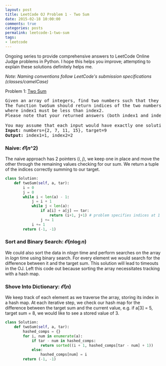 ```yaml
---
layout: post
title: LeetCode OJ Problem 1 - Two Sum
date: 2015-02-18 10:00:00
comments: true
categories: posts
permalink: leetcode-1-two-sum
tags:
- leetcode
---
```

Ongoing series to provide comprehensive answers to LeetCode Online Judge problems in Python.
I hope this helps you improve; attempting to explain these solutions definitely helps me.

*Note\: Naming conventions follow LeetCode's submission specifications (classes/camelCase)*

Problem 1: [Two Sum](https://oj.leetcode.com/problems/two-sum/) 

<pre class=code>
Given an array of integers, find two numbers such that they add up to a specific target number.
The function twoSum should return indices of the two numbers such that they add up to the target,
where index1 must be less than index2.
Please note that your returned answers (both index1 and index2) are not zero-based.

You may assume that each input would have exactly one solution.
<b>Input:</b> numbers={2, 7, 11, 15}, target=9
<b>Output:</b> index1=1, index2=2
</pre>


### Naive: $\mathcal{O}(n\^2)$ 

The naive approach has 2 pointers ($i$, $j$), we keep one in place and move the other through the remaining values checking for our sum. We return a tuple of the indices correctly summing to our target. 

```python
class Solution:
    def twoSum(self, a, tar):
        i = 0 
        j = 0 
        while i < len(a) - 1:
            j = i + 1 
            while j < len(a):
                if a[i] + a[j] == tar:
                    return (i+1, j+1) # problem specifies indices at 1
                j += 1 
            i += 1 
        return (-1, -1) 
```

### Sort and Binary Search: $\mathcal{O}(n\log n)$ 

We could also sort the data in *nlogn* time and perform searches on the array in *logn* time using binary search. For every element we would search for the difference between it and the target sum. This solution will lead to timeouts in the OJ. Left this code out because sorting the array necessitates tracking with a hash map. 

### Shove Into Dictionary: $\mathcal{O}(n)$ 

We keep track of each element as we traverse the array, storing its index in a hash map. At each iterative step, we check our hash map for the difference between the target sum and the current value, e.g. if a[3] = 5, target sum = 8, we would like to see a stored value of 3.

```python
class Solution:
    def twoSum(self, a, tar):
        hashed_comps = {}
        for i, num in enumerate(a):
            if tar - num in hashed_comps:
                return sorted((i + 1, hashed_comps[tar - num] + 1))
            else:
                hashed_comps[num] = i
        return (-1, -1)
```
